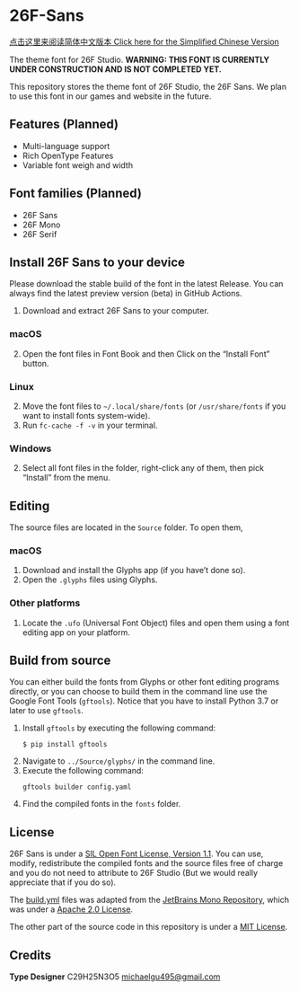 # 26F-Sans

[点击这里来阅读简体中文版本 Click here for the Simplified Chinese Version](README_SC.md)

The theme font for 26F Studio.
**WARNING: THIS FONT IS CURRENTLY UNDER CONSTRUCTION AND IS NOT COMPLETED YET.**

This repository stores the theme font of 26F Studio, the 26F Sans. We plan to use this font in our games and website in the future.

## Features (Planned)
- Multi-language support
- Rich OpenType Features
- Variable font weigh and width

## Font families (Planned)
- 26F Sans
- 26F Mono
- 26F Serif

## Install 26F Sans to your device

Please download the stable build of the font in the latest Release. You can always find the latest preview version (beta) in GitHub Actions.

1. Download and extract 26F Sans to your computer.

### macOS
2. Open the font files in Font Book and then Click on the “Install Font” button.

### Linux
2. Move the font files to `~/.local/share/fonts` (or `/usr/share/fonts` if you want to install fonts system-wide).
3. Run `fc-cache -f -v` in your terminal.

### Windows
2. Select all font files in the folder, right-click any of them, then pick “Install” from the menu.

## Editing
The source files are located in the `Source` folder. To open them,

### macOS
1. Download and install the Glyphs app (if you have’t done so).
2. Open the `.glyphs` files using Glyphs.

### Other platforms
1. Locate the `.ufo` (Universal Font Object) files and open them using a font editing app on your platform.

## Build from source
You can either build the fonts from Glyphs or other font editing programs directly, or you can choose to build them in the command line use the Google Font Tools (`gftools`). Notice that you have to install Python 3.7 or later to use `gftools`.

1. Install `gftools` by executing the following command:
   ```
   $ pip install gftools
   ```
2. Navigate to `../Source/glyphs/` in the command line.
3. Execute the following command:
   ```
   gftools builder config.yaml
   ```
4. Find the compiled fonts in the `fonts` folder.

## License
26F Sans is under a [SIL Open Font License, Version 1.1](OFL.txt). You can use, modify, redistribute the compiled fonts and the source files free of charge and you do not need to attribute to 26F Studio (But we would really appreciate that if you do so).

The [build.yml](.github/workflows/build.yml) files was adapted from the [JetBrains Mono Repository](https://github.com/JetBrains/JetBrainsMono/blob/master/.github/workflows/build-fonts.yml), which was under a [Apache 2.0 License](https://www.apache.org/licenses/LICENSE-2.0).

The other part of the source code in this repository is under a [MIT License](MIT.txt).

## Credits
**Type Designer**
C29H25N3O5 <michaelgu495@gmail.com>
